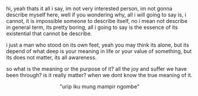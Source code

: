 hi, yeah thats it all i say, im not very interested person, im not gonna describe myself here, well if you wondering why, all i will going to say is, i cannot, it is impossible someone to describe itself, no i mean not describe in general term, its pretty boring, all i going to say is the essence of its existential that cannot be describe.

i just a man who stood on its own feet, yeah you may think its alone, but its depend of what deep is your meaning in life or your value of something, but its does not matter, its all awareness.

so what is the meaning or the purpose of it? all the joy and suffer we have been through? is it really matter? when we dont know the true meaning of it.

<p align="center">"urip iku mung mampir ngombe"</p>